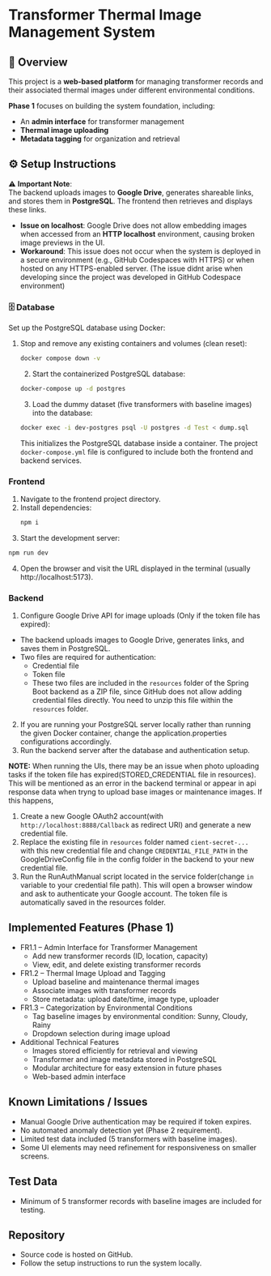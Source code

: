 # Transformer Thermal Image Management System

## 📌 Overview
This project is a **web-based platform** for managing transformer records and their associated thermal images under different environmental conditions.  

**Phase 1** focuses on building the system foundation, including:  
- An **admin interface** for transformer management  
- **Thermal image uploading**  
- **Metadata tagging** for organization and retrieval

## ⚙️ Setup Instructions

⚠️ **Important Note**:  
The backend uploads images to **Google Drive**, generates shareable links, and stores them in **PostgreSQL**. The frontend then retrieves and displays these links.  

- **Issue on localhost**: Google Drive does not allow embedding images when accessed from an **HTTP localhost** environment, causing broken image previews in the UI.  
- **Workaround**: This issue does not occur when the system is deployed in a secure environment (e.g., GitHub Codespaces with HTTPS) or when hosted on any HTTPS-enabled server. (The issue didnt arise when developing since the project was developed in GitHub Codespace environment)

### 🗄️ Database
Set up the PostgreSQL database using Docker:  

1. Stop and remove any existing containers and volumes (clean reset):  
   ```bash
   docker compose down -v
      ```
   2. Start the containerized PostgreSQL database:
   ```bash
   docker-compose up -d postgres
   ```
   3. Load the dummy dataset (five transformers with baseline images) into the database:
   ```bash
   docker exec -i dev-postgres psql -U postgres -d Test < dump.sql
   ``` 
   This initializes the PostgreSQL database inside a container. The project `docker-compose.yml` file is configured to include both the frontend and backend services.

### Frontend
1. Navigate to the frontend project directory.
2. Install dependencies:
   ```bash
   npm i
   ```
3. Start the development server:
  ```bash
  npm run dev
  ```
4. Open the browser and visit the URL displayed in the terminal (usually http://localhost:5173).

### Backend
1. Configure Google Drive API for image uploads (Only if the token file has expired):
* The backend uploads images to Google Drive, generates links, and saves them in PostgreSQL.
* Two files are required for authentication:
  * Credential file
  * Token file
   * These two files are included in the `resources` folder of the Spring Boot backend as a ZIP file, since GitHub does not allow adding credential files directly. You need to unzip this file within the `resources` folder.
2. If you are running your PostgreSQL server locally rather than running the given Docker container, change the application.properties configurations accordingly.
3. Run the backend server after the database and authentication setup.

**NOTE:** When running the UIs, there may be an issue when photo uploading tasks if the token file has expired(STORED_CREDENTIAL file in resources). This will be mentioned as an error in the backend terminal or appear in api response data when tryng to upload base images or maintenance images. If this happens,

  1. Create a new Google OAuth2 account(with `http://localhost:8888/Callback` as redirect URI) and generate a new credential file.
  2. Replace the existing file in `resources` folder named `cient-secret-...` with this new credential file and change    `CREDENTIAL_FILE_PATH` in the GoogleDriveConfig file in the config folder in the backend to your new credential file.
  3. Run the RunAuthManual script located in the service folder(change `in` variable to your credential file path). This will open a browser window and ask to authenticate your Google account. The token file is automatically saved in the resources folder.

## Implemented Features (Phase 1)

* FR1.1 – Admin Interface for Transformer Management
  * Add new transformer records (ID, location, capacity)
  * View, edit, and delete existing transformer records
* FR1.2 – Thermal Image Upload and Tagging
  * Upload baseline and maintenance thermal images
  * Associate images with transformer records
  * Store metadata: upload date/time, image type, uploader
* FR1.3 – Categorization by Environmental Conditions
  * Tag baseline images by environmental condition: Sunny, Cloudy, Rainy
  * Dropdown selection during image upload
* Additional Technical Features
  * Images stored efficiently for retrieval and viewing
  * Transformer and image metadata stored in PostgreSQL
  * Modular architecture for easy extension in future phases
  * Web-based admin interface

## Known Limitations / Issues

* Manual Google Drive authentication may be required if token expires.
* No automated anomaly detection yet (Phase 2 requirement).
* Limited test data included (5 transformers with baseline images).
* Some UI elements may need refinement for responsiveness on smaller screens.

## Test Data

* Minimum of 5 transformer records with baseline images are included for testing.

## Repository

* Source code is hosted on GitHub.
* Follow the setup instructions to run the system locally.
